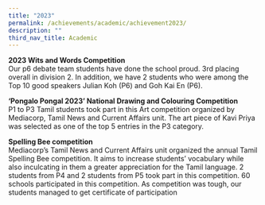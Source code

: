 ```yaml
---
title: "2023"
permalink: /achievements/academic/achievement2023/
description: ""
third_nav_title: Academic
---
```

**2023 Wits and Words Competition**<br>
Our p6 debate team students have done the school proud. 3rd placing overall in division 2. In addition, we have 2 students who were among the Top 10 good speakers Julian Koh (P6) and Goh Kai En (P6).

**‘Pongalo Pongal 2023’  National Drawing and Colouring Competition**
<br>P1 to P3 Tamil students took part in this Art competition organized by Mediacorp, Tamil News and Current Affairs unit. The art piece of Kavi Priya was selected as one of the top 5 entries in the P3 category.

**Spelling Bee competition**<br>
Mediacorp’s Tamil News and Current Affairs unit organized the annual Tamil Spelling Bee competition. It aims to increase students’ vocabulary while also inculcating in them a greater appreciation for the Tamil language. 2 students from P4 and 2 students from P5 took part in this competition. 60 schools participated in this competition. As competition was tough, our students managed to get certificate of participation


